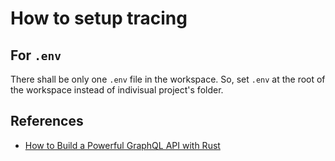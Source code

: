 # How to setup tracing

## For `.env`

There shall be only one `.env` file in the workspace. So, set `.env` at the root of the workspace instead of indivisual project's folder.

## References

- [How to Build a Powerful GraphQL API with Rust](https://oliverjumpertz.com/blog/how-to-build-a-powerful-graphql-api-with-rust/)